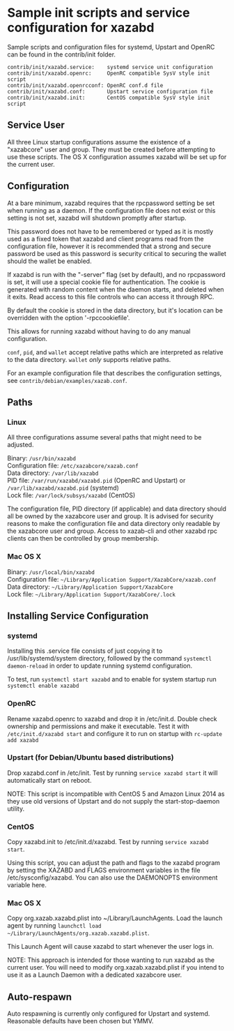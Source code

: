 Sample init scripts and service configuration for xazabd
==========================================================

Sample scripts and configuration files for systemd, Upstart and OpenRC
can be found in the contrib/init folder.

    contrib/init/xazabd.service:    systemd service unit configuration
    contrib/init/xazabd.openrc:     OpenRC compatible SysV style init script
    contrib/init/xazabd.openrcconf: OpenRC conf.d file
    contrib/init/xazabd.conf:       Upstart service configuration file
    contrib/init/xazabd.init:       CentOS compatible SysV style init script

Service User
---------------------------------

All three Linux startup configurations assume the existence of a "xazabcore" user
and group.  They must be created before attempting to use these scripts.
The OS X configuration assumes xazabd will be set up for the current user.

Configuration
---------------------------------

At a bare minimum, xazabd requires that the rpcpassword setting be set
when running as a daemon.  If the configuration file does not exist or this
setting is not set, xazabd will shutdown promptly after startup.

This password does not have to be remembered or typed as it is mostly used
as a fixed token that xazabd and client programs read from the configuration
file, however it is recommended that a strong and secure password be used
as this password is security critical to securing the wallet should the
wallet be enabled.

If xazabd is run with the "-server" flag (set by default), and no rpcpassword is set,
it will use a special cookie file for authentication. The cookie is generated with random
content when the daemon starts, and deleted when it exits. Read access to this file
controls who can access it through RPC.

By default the cookie is stored in the data directory, but it's location can be overridden
with the option '-rpccookiefile'.

This allows for running xazabd without having to do any manual configuration.

`conf`, `pid`, and `wallet` accept relative paths which are interpreted as
relative to the data directory. `wallet` *only* supports relative paths.

For an example configuration file that describes the configuration settings,
see `contrib/debian/examples/xazab.conf`.

Paths
---------------------------------

### Linux

All three configurations assume several paths that might need to be adjusted.

Binary:              `/usr/bin/xazabd`  
Configuration file:  `/etc/xazabcore/xazab.conf`  
Data directory:      `/var/lib/xazabd`  
PID file:            `/var/run/xazabd/xazabd.pid` (OpenRC and Upstart) or `/var/lib/xazabd/xazabd.pid` (systemd)  
Lock file:           `/var/lock/subsys/xazabd` (CentOS)  

The configuration file, PID directory (if applicable) and data directory
should all be owned by the xazabcore user and group.  It is advised for security
reasons to make the configuration file and data directory only readable by the
xazabcore user and group.  Access to xazab-cli and other xazabd rpc clients
can then be controlled by group membership.

### Mac OS X

Binary:              `/usr/local/bin/xazabd`  
Configuration file:  `~/Library/Application Support/XazabCore/xazab.conf`  
Data directory:      `~/Library/Application Support/XazabCore`  
Lock file:           `~/Library/Application Support/XazabCore/.lock`  

Installing Service Configuration
-----------------------------------

### systemd

Installing this .service file consists of just copying it to
/usr/lib/systemd/system directory, followed by the command
`systemctl daemon-reload` in order to update running systemd configuration.

To test, run `systemctl start xazabd` and to enable for system startup run
`systemctl enable xazabd`

### OpenRC

Rename xazabd.openrc to xazabd and drop it in /etc/init.d.  Double
check ownership and permissions and make it executable.  Test it with
`/etc/init.d/xazabd start` and configure it to run on startup with
`rc-update add xazabd`

### Upstart (for Debian/Ubuntu based distributions)

Drop xazabd.conf in /etc/init.  Test by running `service xazabd start`
it will automatically start on reboot.

NOTE: This script is incompatible with CentOS 5 and Amazon Linux 2014 as they
use old versions of Upstart and do not supply the start-stop-daemon utility.

### CentOS

Copy xazabd.init to /etc/init.d/xazabd. Test by running `service xazabd start`.

Using this script, you can adjust the path and flags to the xazabd program by
setting the XAZABD and FLAGS environment variables in the file
/etc/sysconfig/xazabd. You can also use the DAEMONOPTS environment variable here.

### Mac OS X

Copy org.xazab.xazabd.plist into ~/Library/LaunchAgents. Load the launch agent by
running `launchctl load ~/Library/LaunchAgents/org.xazab.xazabd.plist`.

This Launch Agent will cause xazabd to start whenever the user logs in.

NOTE: This approach is intended for those wanting to run xazabd as the current user.
You will need to modify org.xazab.xazabd.plist if you intend to use it as a
Launch Daemon with a dedicated xazabcore user.

Auto-respawn
-----------------------------------

Auto respawning is currently only configured for Upstart and systemd.
Reasonable defaults have been chosen but YMMV.
